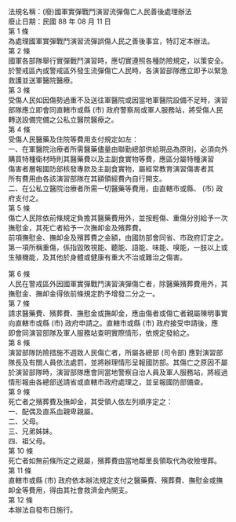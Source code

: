 法規名稱：(廢)國軍實彈戰鬥演習流彈傷亡人民善後處理辦法  
廢止日期：民國 88 年 08 月 11 日  
第 1 條  
為處理國軍實彈戰鬥演習流彈誤傷人民之善後事宜，特訂定本辦法。  
第 2 條  
國軍各部隊舉行實彈戰鬥演習時，應切實遵照各種防險規定，以策安全。  
於警戒區內或警戒區外發生流彈傷亡人民時，各演習部隊應立即予以緊急  
救護並送軍醫院醫療。  
第 3 條  
受傷人民如因傷勢過重不及送往軍醫院或因當地軍醫院設備不足時，演習  
部隊應立即會同直轄市或縣 (市) 政府警察局或軍人服務站，將受傷人民  
轉送設備完備之公私立醫院醫療之。  
第 4 條  
受傷人民醫藥及住院等費用支付規定如左：  
一、在軍醫院治療者所需醫藥儘量由聯勤總部供給現品為原則，必須向外  
購買特種衛材時則其醫藥費以及主副食實物等費，應區分屬特種演習  
傷害者層報國防部核發專款及主副食實物，屬經常教育演習傷害者其  
所有費用由各該演習部隊在其額領經費內自行開支。  
二、在公私立醫院治療者所需一切醫藥等費用，由直轄市或縣、 (市) 政  
府支付之。  
第 5 條  
傷亡人民除依前條規定負擔其醫藥費用外，並按輕傷、重傷分別給予一次  
撫慰金，其死亡者給予一次撫卹金及殯葬費。  
前項撫慰金、撫卹金及殯葬費之金額，由國防部會同省、市政府訂定之。  
第一項所稱重傷，係指毀敗視能、聽能、語能、味能、嗅能，一肢以上或  
生殖機能，及其他於身體或健康有重大不治或難治之傷害。  


第 6 條  
人民在警戒區外因國軍實彈戰鬥演習演彈傷亡者，除醫藥殯葬費用外，其  
撫慰金、撫卹金得依前條規定酌予增發二分之一。  
第 7 條  
請求醫藥費、殯葬費、撫慰金或撫卹金，應由傷者或傷亡者親屬陳明事實  
向直轄市或縣 (市) 政府申請之。直轄市或縣 (市) 政府接受申請後，應  
即會同演習部隊及軍人服務站查明實際情形，依規定發給之。  
第 8 條  
演習部隊防險措施不週致人民傷亡者，所屬各總部 (司令部) 應對演習部  
隊長及有關人員依法處罰，並將辦理情形呈報國防部。其傷亡之原因不屬  
於演習部隊時，演習部隊應會同當地警察自治人員及軍人服務站，將經過  
情形報由各總部送請省或直轄市政府處理之，並呈報國防部備查。  
第 9 條  
死亡者之殯葬費及撫卹金，其受領人依左列順序定之：  
一、配偶及直系血親卑親屬。  
二、父母。  
三、兄弟姊妹。  
四、祖父母。  
第 10 條  
死亡者如無前條所定之親屬，殯葬費由當地鄰里長領取代為收殮埋葬。  
第 11 條  
直轄市或縣 (市) 政府依本辦法規定支付之醫藥費、殯葬費、撫慰金或撫  
卹金等費用，得由其社會救濟金內開支。  
第 12 條  
本辦法自發布日施行。  


